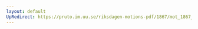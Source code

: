 ```yaml
---
layout: default
UpRedirect: https://pruto.im.uu.se/riksdagen-motions-pdf/1867/mot_1867__ak__21/mot_1867__ak__21-001.pdf
---
```

